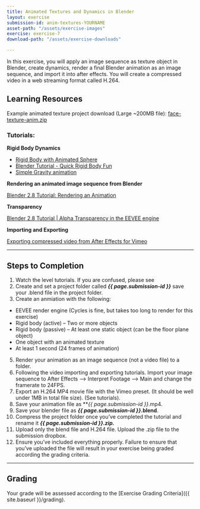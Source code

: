 ```yaml
---
title: Animated Textures and Dynamics in Blender
layout: exercise
submission-id: anim-textures-YOURNAME
asset-path: "/assets/exercise-images"
exercise: exercise-7
download-path: "/assets/exercise-downloads"

---
```

In this exercise, you will apply an image sequence as texture object in Blender, create dynamics, render a final Blender animation as an image sequence, and import it into after effects. You will create a compressed video in a web streaming format called H.264.

## Learning Resources

Example animated texture project download (Large ~200MB file): [face-texture-anim.zip](https://drive.google.com/open?id=10RnUpvyXGJWKltiRsUtpNE67k3tiGjhB)

### Tutorials:

**Rigid Body Dynamics**

* [Rigid Body with Animated Sphere](https://www.youtube.com/watch?v=Xj1QoznVUwc)
* [Blender Tutorial - Quick Rigid Body Fun](https://www.youtube.com/watch?v=nHVYYMG3QVY)
* [Simple Gravity animation](https://www.youtube.com/watch?v=-4uFt0m5I-U)

**Rendering an animated image sequence from Blender** 

[Blender 2.8 Tutorial\: Rendering an Animation](https://www.youtube.com/watch?v=LPbUuMs2i20)

**Transparency**

[Blender 2.8 Tutorial \| Alpha Transparency in the EEVEE engine](https://www.youtube.com/watch?v=lFWiU0a5CiQ)

**Importing and Exporting**

[Exporting compressed video from After Effects for Vimeo](https://vimeo.com/301944187)

***

## Steps to Completion

1. Watch the level tutorials. If you are confused, please see
2. Create and set a project folder called **_{{ page.submission-id }}_** save your .blend file in the project folder.
4. Create an anmiation with the following:
  * EEVEE render engine (Cycles is fine, but takes too long to render for this exercise)
  * Rigid body (active) – Two or more objects
  * Rigid body (passive) – At least one static object (can be the floor plane object)
  * One object with an animated texture
  * At least 1 second (24 frames of animation)
5. Render your animation as an image sequence (not a video file) to a folder.
6. Following the video importing and exporting tutorials. Import your image sequence to After Effects --> Interpret Footage --> Main and change the framerate to 24FPS. 
7. Export an H.264 MP4 movie file with the Vimeo preset. \(It should be well under 1MB in total file size\). \(See tutorials\).
8. Save your animation file as **_{{ page.submission-id }}_.mp4.
9. Save your blender file as **_{{ page.submission-id }}_.blend**.
10. Compress the project folder once you’ve completed the tutorial and rename it **_{{ page.submission-id }}.zip._**
11. Upload only the blend file and H.264 file. Upload the .zip file to the submission dropbox.
12. Ensure you’ve included everything properly. Failure to ensure that you’ve uploaded the file will result in your exercise being graded according the grading criteria.

* * *

## Grading
Your grade will be assessed according to the [Exercise Grading Criteria]({{ site.baseurl }}/grading).